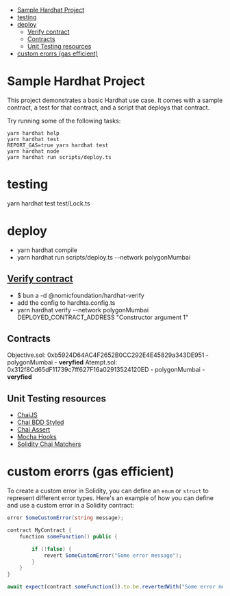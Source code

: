 - [Sample Hardhat Project](#sample-hardhat-project)
- [testing](#testing)
- [deploy](#deploy)
  - [Verify contract](#verify-contract)
  - [Contracts](#contracts)
  - [Unit Testing resources](#unit-testing-resources)
- [custom erorrs (gas efficient)](#custom-erorrs-gas-efficient)

# Sample Hardhat Project

This project demonstrates a basic Hardhat use case. It comes with a sample contract, a test for that contract, and a script that deploys that contract.

Try running some of the following tasks:

```shell
yarn hardhat help
yarn hardhat test
REPORT_GAS=true yarn hardhat test
yarn hardhat node
yarn hardhat run scripts/deploy.ts
```

# testing

yarn hardhat test test/Lock.ts

# deploy

- yarn hardhat compile
- yarn hardhat run scripts/deploy.ts --network polygonMumbai

## [Verify contract](https://hardhat.org/hardhat-runner/plugins/nomicfoundation-hardhat-verify#hardhat-etherscan)

- $ bun a -d @nomicfoundation/hardhat-verify
- add the config to hardhta.config.ts
- yarn hardhat verify --network polygonMumbai DEPLOYED_CONTRACT_ADDRESS "Constructor argument 1"

## Contracts

Objective.sol: 0xb5924D64AC4F2652B0CC292E4E45829a343DE951 - polygonMumbai - **veryfied**
Atempt.sol: 0x312f8Cd65dF11739c7ff627F16a02913524120ED - polygonMumbai - **veryfied**

## Unit Testing resources

- [ChaiJS](https://www.chaijs.com/)
- [Chai BDD Styled](https://www.chaijs.com/api/bdd/)
- [Chai Assert](https://www.chaijs.com/api/assert/)
- [Mocha Hooks](https://mochajs.org/#hooks)
- [Solidity Chai Matchers](https://ethereum-waffle.readthedocs.io/en/latest/matchers.html)

# custom erorrs (gas efficient)

To create a custom error in Solidity, you can define an `enum` or `struct` to represent different error types. Here's an example of how you can define and use a custom error in a Solidity contract:

```c#
error SomeCustomError(string message);

contract MyContract {
    function someFunction() public {

        if (!false) {
            revert SomeCustomError("Some error message");
        }
    }
}
```

```ts
await expect(contract.someFunction()).to.be.revertedWith("Some error message");
```
